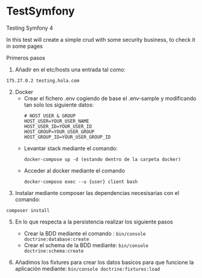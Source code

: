 # TestSymfony
Testing Symfony 4

In this test will create a simple crud with some security business, to check it in some pages 

Primeros pasos

1. Añadir en el etc/hosts una entrada tal como:
```
175.27.0.2 testing.hola.com
```
2. Docker
   - Crear el fichero .env cogiendo de base el .env-sample y modificando tan solo los siguiente datos:
      ```
      # HOST USER & GROUP
      HOST_USER=YOUR_USER_NAME
      HOST_USER_ID=YOUR_USER_ID
      HOST_GROUP=YOUR_USER_GROUP
      HOST_GROUP_ID=YOUR_USER_GROUP_ID
      ```
   - Levantar stack mediante el comando:
      ```
      docker-compose up -d (estando dentro de la carpeta docker)
      ```
   - Acceder al docker mediante el comando  
      ```
      docker-compose exec --u {user} client bash
      ```
4. Instalar mediante composer las dependencias necesisarias con el comando: 
```
composer install
```
5. En lo que respecta a la persistencia realizar los siguiente pasos
   - Crear la BDD mediante el comando : 
           ```
           bin/console doctrine:database:create
           ```
   - Crear el schema de la BDD mediante: 
           ```
           bin/console doctrine:schema:create
           ```
           
6. Añadimos los fixtures para crear los datos basicos para que funcione la aplicación mediante: 
           ```
           bin/console doctrine:fixtures:load
           ```
           

